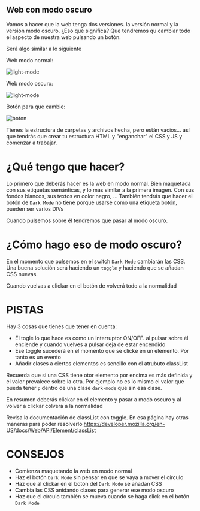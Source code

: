 ## Web con modo oscuro 
Vamos a hacer que la web tenga dos versiones. la versión normal y la versión modo oscuro. ¿Eso qué significa? Que tendremos qu cambiar todo el aspecto de nuestra web pulsando un botón.

Será algo similar a lo siguiente

Web modo normal:

![light-mode](./assets/light-mode.png)

Web modo oscuro:

![light-mode](./assets/dark-mode.png)

Botón para que cambie:

![boton](./assets/boton.png)

Tienes la estructura de carpetas y archivos hecha, pero están vacios... así que tendrás que crear tu estructura HTML y "enganchar" el CSS y JS y comenzar a trabajar.

# ¿Qué tengo que hacer?
Lo primero que deberás hacer es la web en modo normal. Bien maquetada con sus etiquetas semánticas, y lo más similar a la primera imagen. Con sus fondos blancos, sus textos en color negro, ...
También tendrás que hacer el botón de `Dark Mode` no tiene porque usarse como una etiqueta botón, pueden ser varios DIVs

Cuando pulsemos sobre él tendremos que pasar al modo oscuro.

# ¿Cómo hago eso de modo oscuro?
En el momento que pulsemos en el switch `Dark Mode` cambiarán las CSS. Una buena solución será haciendo un `toggle` y haciendo que se añadan CSS nuevas.

Cuando vuelvas a clickar en el botón de volverá todo a la normalidad 

# PISTAS
Hay 3 cosas que tienes que tener en cuenta:
- El togle lo que hace es como un interruptor ON/OFF. al pulsar sobre él enciende y cuando vuelves a pulsar deja de estar encendido
- Ese toggle sucederá en el momento que se clicke en un elemento. Por tanto es un evento 
- Añadir clases a ciertos elementos es sencillo con el atrubuto classList

Recuerda que si una CSS tiene otor elemento por encima es más definida y el valor prevalece sobre la otra. Por ejemplo no es lo mismo el valor que pueda tener `p` dentro de una clase `dark-mode` que sin esa clase.

En resumen deberás clickar en el elemento y pasar a modo oscuro y al volver a clickar colverá a la normalidad

Revisa la documentación de classList con toggle. En esa página hay otras maneras para poder resolverlo
https://developer.mozilla.org/en-US/docs/Web/API/Element/classList

# CONSEJOS
- Comienza maquetando la web en modo normal
- Haz el botón `Dark Mode` sin pensar en que se vaya a mover el círculo
- Haz que al clickar en el botón del `Dark Mode` se añadan CSS 
- Cambia las CSS anidando clases para generar ese modo oscuro
- Haz que el círculo también se mueva cuando se haga click en el botón `Dark Mode`
